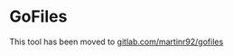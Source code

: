 # GoFiles
This tool has been moved to [gitlab.com/martinr92/gofiles](https://gitlab.com/martinr92/gofiles)
